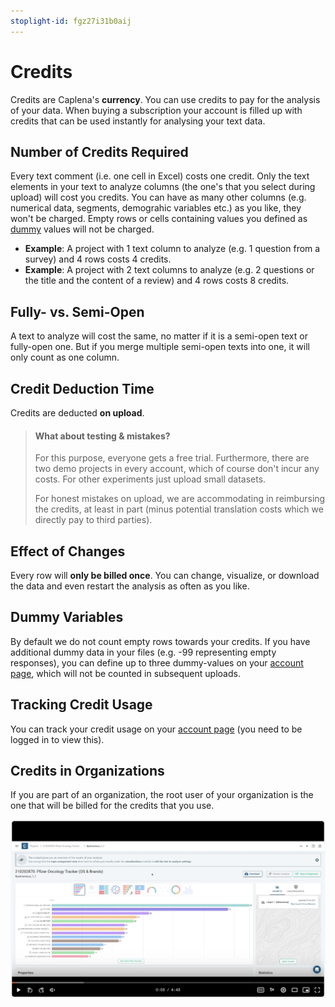 ```yaml
---
stoplight-id: fgz27i31b0aij
---
```


# Credits

Credits are Caplena's **currency**. You can use credits to pay for the analysis of your data. When buying a subscription your account is filled up with credits that can be used instantly for analysing your text data.

## Number of Credits Required

Every text comment (i.e. one cell in Excel) costs one credit. Only the text elements in your text to analyze columns (the one's that you select during upload) will cost you credits. You can have as many other columns (e.g. numerical data, segments, demograhic variables etc.) as you like, they won't be charged. Empty rows or cells containing values you defined as [dummy](#dummy-variables) values will not be charged.

- **Example**: A project with 1 text column to analyze (e.g. 1 question from a survey) and 4 rows costs 4 credits.
- **Example**: A project with 2 text columns to analyze (e.g. 2 questions or the title and the content of a review) and 4 rows costs 8 credits.

## Fully- vs. Semi-Open

A text to analyze will cost the same, no matter if it is a semi-open text or fully-open one. But if you merge multiple semi-open texts into one, it will only count as one column.

## Credit Deduction Time

Credits are deducted **on upload**.

<!-- theme: info -->

> #### What about testing & mistakes?
> For this purpose, everyone gets a free trial. Furthermore, there are two demo projects in every account, which of course don't incur any costs. For other experiments just upload small datasets.
>
> For honest mistakes on upload, we are accommodating in reimbursing the credits, at least in part (minus potential translation costs which we directly pay to third parties).

## Effect of Changes

Every row will **only be billed once**. You can change, visualize, or  download the data and even restart the analysis as often as you like.

## Dummy Variables

By default we do not count empty rows towards your credits. If you have additional dummy data in your files (e.g. -99 representing empty responses), you can define up to three dummy-values on your [account page](https://caplena.com/app/account), which will not be counted in subsequent uploads.

## Tracking Credit Usage

You can track your credit usage on your [account page](https://caplena.com/app/account) (you need to be logged in to view this).

## Credits in Organizations

If you are part of an organization, the root user of your organization is the one that will be billed for the credits that you use.


[![Bildschirmfoto 2024-04-04 um 10.07.45.png](<../assets/images/Bildschirmfoto 2024-04-04 um 10.07.45.png>)](https://www.loom.com/share/20054d6b833e4be187cbc67ed23fc516?sid=eda1843a-3ebc-4208-930f-e6e231f32883)

